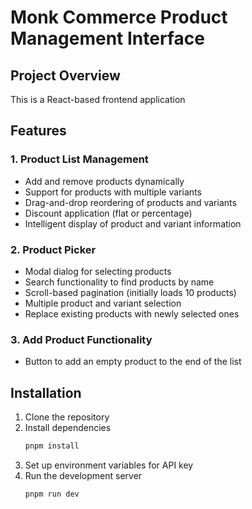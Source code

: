 # Monk Commerce Product Management Interface

## Project Overview

This is a React-based frontend application 
## Features

### 1. Product List Management
- Add and remove products dynamically
- Support for products with multiple variants
- Drag-and-drop reordering of products and variants
- Discount application (flat or percentage)
- Intelligent display of product and variant information

### 2. Product Picker
- Modal dialog for selecting products
- Search functionality to find products by name
- Scroll-based pagination (initially loads 10 products)
- Multiple product and variant selection
- Replace existing products with newly selected ones

### 3. Add Product Functionality
- Button to add an empty product to the end of the list

## Installation

1. Clone the repository
2. Install dependencies
   ```bash
   pnpm install
   ```
3. Set up environment variables for API key
4. Run the development server
   ```bash
   pnpm run dev
   ```
   